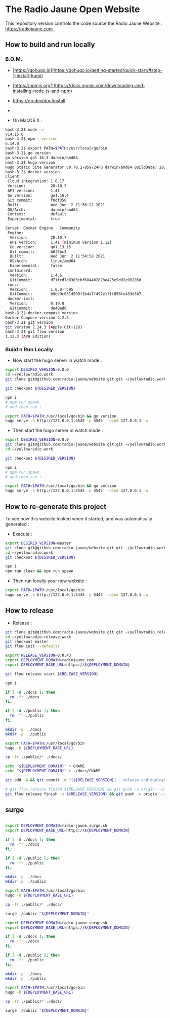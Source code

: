 # The Radio Jaune Open Website

This repository version controls the code source the Radio Jaune Website : https://radiojaune.com


## How to build and run locally

### B.O.M.

* [https://gohugo.io](https://gohugo.io/getting-started/quick-start/#step-1-install-hugo)
* [https://npmjs.org/](https://docs.npmjs.com/downloading-and-installing-node-js-and-npm)
* https://go.dev/doc/install
*


* On MacOS X :

```bash
bash-3.2$ node -v
v14.15.0
bash-3.2$ npm --version
6.14.8
bash-3.2$ export PATH=$PATH:/usr/local/go/bin
bash-3.2$ go version
go version go1.16.3 darwin/amd64
bash-3.2$ hugo version
Hugo Static Site Generator v0.78.2-959724F0 darwin/amd64 BuildDate: 2020-11-13T10:07:09Z
bash-3.2$ docker version
Client:
 Cloud integration: 1.0.17
 Version:           20.10.7
 API version:       1.41
 Go version:        go1.16.4
 Git commit:        f0df350
 Built:             Wed Jun  2 11:56:22 2021
 OS/Arch:           darwin/amd64
 Context:           default
 Experimental:      true

Server: Docker Engine - Community
 Engine:
  Version:          20.10.7
  API version:      1.41 (minimum version 1.12)
  Go version:       go1.13.15
  Git commit:       b0f5bc3
  Built:            Wed Jun  2 11:54:58 2021
  OS/Arch:          linux/amd64
  Experimental:     false
 containerd:
  Version:          1.4.6
  GitCommit:        d71fcd7d8303cbf684402823e425e9dd2e99285d
 runc:
  Version:          1.0.0-rc95
  GitCommit:        b9ee9c6314599f1b4a7f497e1f1f856fe433d3b7
 docker-init:
  Version:          0.19.0
  GitCommit:        de40ad0
bash-3.2$ docker-compose version
Docker Compose version 2.2.3
bash-3.2$ git version
git version 2.24.3 (Apple Git-128)
bash-3.2$ git flow version
1.12.3 (AVH Edition)
```

### Build n Run Locally

* Now start the hugo server in watch mode :

```bash
export DESIRED_VERSION=0.0.0
cd ~/yellowradio.work
git clone git@github.com:radio-jaune/website.git.git ~/yellowradio.work

git checkout ${DESIRED_VERSION}

npm i
# npm run spawn
# and then run :

export PATH=$PATH:/usr/local/go/bin && go version
hugo serve -b http://127.0.0.1:4545 -p 4545 --bind 127.0.0.1 -w

```


* Then start the hugo server in watch mode :

```bash
export DESIRED_VERSION=0.0.0
git clone git@github.com:radio-jaune/website.git.git ~/yellowradio.work
cd ~/yellowradio.work

git checkout ${DESIRED_VERSION}

npm i
# npm run spawn
# and then run :

export PATH=$PATH:/usr/local/go/bin && go version
hugo serve -b http://127.0.0.1:4545 -p 4545 --bind 127.0.0.1 -w

```

## How to re-generate this project

To see how this website looked when it started, and was automatically generated :

* Execute :

```bash
export DESIRED_VERSION=master
git clone git@github.com:radio-jaune/website.git.git ~/yellowradio.work
cd ~/yellowradio.work
git checkout ${DESIRED_VERSION}

npm i
npm run clean && npm run spawn
```

* Then run locally your new website :

```bash
export PATH=$PATH:/usr/local/go/bin
hugo serve -b http://127.0.0.1:5445 -p 5445 --bind 127.0.0.1 -w
```


## How to release

* Release :

```bash
git clone git@github.com:radio-jaune/website.git.git ~/yellowradio.release.work
cd ~/yellowradio.release.work
git checkout master
git flow init --defaults

export RELEASE_VERSION=0.0.43
export DEPLOYMENT_DOMAIN=radiojaune.com
export DEPLOYMENT_BASE_URL=https://${DEPLOYMENT_DOMAIN}

git flow release start ${RELEASE_VERSION}

npm i

if [ -d ./docs ]; then
  rm -fr ./docs
fi;

if [ -d ./public ]; then
  rm -fr ./public
fi;

mkdir -p  ./docs
mkdir -p  ./public

export PATH=$PATH:/usr/local/go/bin
hugo -b ${DEPLOYMENT_BASE_URL}

cp -fr ./public/* ./docs/

echo "${DEPLOYMENT_DOMAIN}" > CNAME
echo "${DEPLOYMENT_DOMAIN}" > ./docs/CNAME

git add -A && git commit -m "[${RELEASE_VERSION}] - release and deployment" && git push -u origin HEAD

# git flow release finish ${RELEASE_VERSION} && git push -u origin --all  && git push -u origin --tags
git flow release finish -s ${RELEASE_VERSION} && git push -u origin --all  && git push -u origin --tags

```




## surge


```bash

export DEPLOYMENT_DOMAIN=ridio-jaune.surge.sh
export DEPLOYMENT_BASE_URL=https://${DEPLOYMENT_DOMAIN}

if [ -d ./docs ]; then
  rm -fr ./docs
fi;

if [ -d ./public ]; then
  rm -fr ./public
fi;

mkdir -p  ./docs
mkdir -p  ./public

export PATH=$PATH:/usr/local/go/bin
hugo -b ${DEPLOYMENT_BASE_URL}

cp -fr ./public/* ./docs/

surge ./public "${DEPLOYMENT_DOMAIN}"

export DEPLOYMENT_DOMAIN=radio-jaune.surge.sh
export DEPLOYMENT_BASE_URL=https://${DEPLOYMENT_DOMAIN}

if [ -d ./docs ]; then
  rm -fr ./docs
fi;

if [ -d ./public ]; then
  rm -fr ./public
fi;

mkdir -p  ./docs
mkdir -p  ./public

export PATH=$PATH:/usr/local/go/bin
hugo -b ${DEPLOYMENT_BASE_URL}

cp -fr ./public/* ./docs/

surge ./public "${DEPLOYMENT_DOMAIN}"

```
